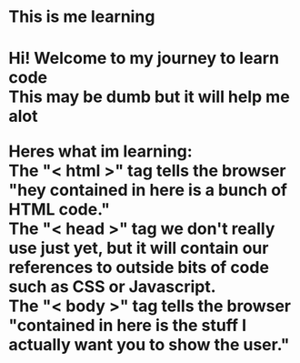<h1> This is me learning <h1>
  Hi! Welcome to my journey to learn code
<br>
  This may be dumb but it will help me alot
<p>
      Heres what im learning:
    <br>
        The "< html >" tag tells the browser "hey contained in here is a bunch of HTML code."
    <br>
        The "< head >" tag we don't really use just yet, but it will contain our references to outside bits of code such as CSS or Javascript.
    <br>
        The "< body >" tag tells the browser "contained in here is the stuff I actually want you to show the user."
    <br>
  <p>
    
